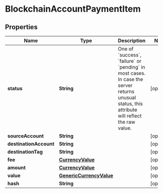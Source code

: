 

# BlockchainAccountPaymentItem

## Properties

Name | Type | Description | Notes
------------ | ------------- | ------------- | -------------
**status** | **String** | One of &#x60;success&#x60;, &#x60;failure&#x60; or &#x60;pending&#x60; in most cases. In case the server returns unusual status, this attribute will reflect the raw value. |  [optional]
**sourceAccount** | **String** |  |  [optional]
**destinationAccount** | **String** |  |  [optional]
**destinationTag** | **String** |  |  [optional]
**fee** | [**CurrencyValue**](CurrencyValue.md) |  |  [optional]
**amount** | [**CurrencyValue**](CurrencyValue.md) |  |  [optional]
**value** | [**GenericCurrencyValue**](GenericCurrencyValue.md) |  |  [optional]
**hash** | **String** |  |  [optional]



